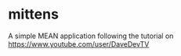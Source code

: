 # mittens
A simple MEAN application following the tutorial on https://www.youtube.com/user/DaveDevTV
